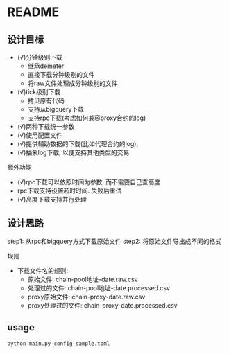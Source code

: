 # README

## 设计目标

* (√)分钟级别下载
  * 继承demeter
  * 直接下载分钟级别的文件
  * 将raw文件处理成分钟级别的文件
* (√)tick级别下载
  * 拷贝原有代码
  * 支持从bigquery下载
  * 支持rpc下载(考虑如何兼容proxy合约的log)
* (√)两种下载统一参数
* (√)使用配置文件
* (√)提供辅助数据的下载(比如代理合约的log), 
* (√)抽象log下载, 以便支持其他类型的交易

额外功能
* (√)rpc下载可以依照时间为参数, 而不需要自己查高度
* rpc下载支持设置超时时间. 失败后重试
* (√)高度下载支持并行处理

## 设计思路

step1: 从rpc和bigquery方式下载原始文件
step2: 将原始文件导出成不同的格式

规则

* 下载文件名的规则: 
  * 原始文件: chain-pool地址-date.raw.csv
  * 处理过的文件: chain-pool地址-date.processed.csv
  * proxy原始文件: chain-proxy-date.raw.csv
  * proxy处理过的文件: chain-proxy-date.processed.csv

## usage

```shell
python main.py config-sample.toml

```

